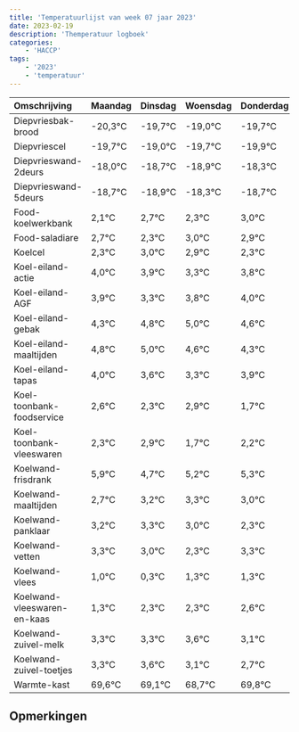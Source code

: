 ```yaml
---
title: 'Temperatuurlijst van week 07 jaar 2023'
date: 2023-02-19
description: 'Themperatuur logboek'
categories:
    - 'HACCP'
tags:
    - '2023'
    - 'temperatuur'
---
```

|Omschrijving|Maandag|Dinsdag|Woensdag|Donderdag|Vrijdag|Zaterdag|Zondag|
|:---|:---|:---|:---|:---|:---|:---|:---|
|Diepvriesbak-brood|-20,3°C|-19,7°C|-19,0°C|-19,7°C|-19,9°C|-19,3°C|-19,7°C|
|Diepvriescel|-19,7°C|-19,0°C|-19,7°C|-19,9°C|-19,3°C|-19,7°C|-19,0°C|
|Diepvrieswand-2deurs|-18,0°C|-18,7°C|-18,9°C|-18,3°C|-18,7°C|-18,0°C|-18,1°C|
|Diepvrieswand-5deurs|-18,7°C|-18,9°C|-18,3°C|-18,7°C|-18,0°C|-18,1°C|-18,7°C|
|Food-koelwerkbank|2,1°C|2,7°C|2,3°C|3,0°C|2,9°C|2,3°C|2,8°C|
|Food-saladiare|2,7°C|2,3°C|3,0°C|2,9°C|2,3°C|2,8°C|3,0°C|
|Koelcel|2,3°C|3,0°C|2,9°C|2,3°C|2,8°C|3,0°C|2,6°C|
|Koel-eiland-actie|4,0°C|3,9°C|3,3°C|3,8°C|4,0°C|3,6°C|3,3°C|
|Koel-eiland-AGF|3,9°C|3,3°C|3,8°C|4,0°C|3,6°C|3,3°C|3,9°C|
|Koel-eiland-gebak|4,3°C|4,8°C|5,0°C|4,6°C|4,3°C|4,9°C|3,7°C|
|Koel-eiland-maaltijden|4,8°C|5,0°C|4,6°C|4,3°C|4,9°C|3,7°C|4,2°C|
|Koel-eiland-tapas|4,0°C|3,6°C|3,3°C|3,9°C|2,7°C|3,2°C|3,3°C|
|Koel-toonbank-foodservice|2,6°C|2,3°C|2,9°C|1,7°C|2,2°C|2,3°C|2,0°C|
|Koel-toonbank-vleeswaren|2,3°C|2,9°C|1,7°C|2,2°C|2,3°C|2,0°C|1,3°C|
|Koelwand-frisdrank|5,9°C|4,7°C|5,2°C|5,3°C|5,0°C|4,3°C|5,3°C|
|Koelwand-maaltijden|2,7°C|3,2°C|3,3°C|3,0°C|2,3°C|3,3°C|3,3°C|
|Koelwand-panklaar|3,2°C|3,3°C|3,0°C|2,3°C|3,3°C|3,3°C|3,6°C|
|Koelwand-vetten|3,3°C|3,0°C|2,3°C|3,3°C|3,3°C|3,6°C|3,1°C|
|Koelwand-vlees|1,0°C|0,3°C|1,3°C|1,3°C|1,6°C|1,1°C|0,7°C|
|Koelwand-vleeswaren-en-kaas|1,3°C|2,3°C|2,3°C|2,6°C|2,1°C|1,7°C|2,8°C|
|Koelwand-zuivel-melk|3,3°C|3,3°C|3,6°C|3,1°C|2,7°C|3,8°C|2,6°C|
|Koelwand-zuivel-toetjes|3,3°C|3,6°C|3,1°C|2,7°C|3,8°C|2,6°C|3,3°C|
|Warmte-kast|69,6°C|69,1°C|68,7°C|69,8°C|68,6°C|69,3°C|69,8°C|

## Opmerkingen


